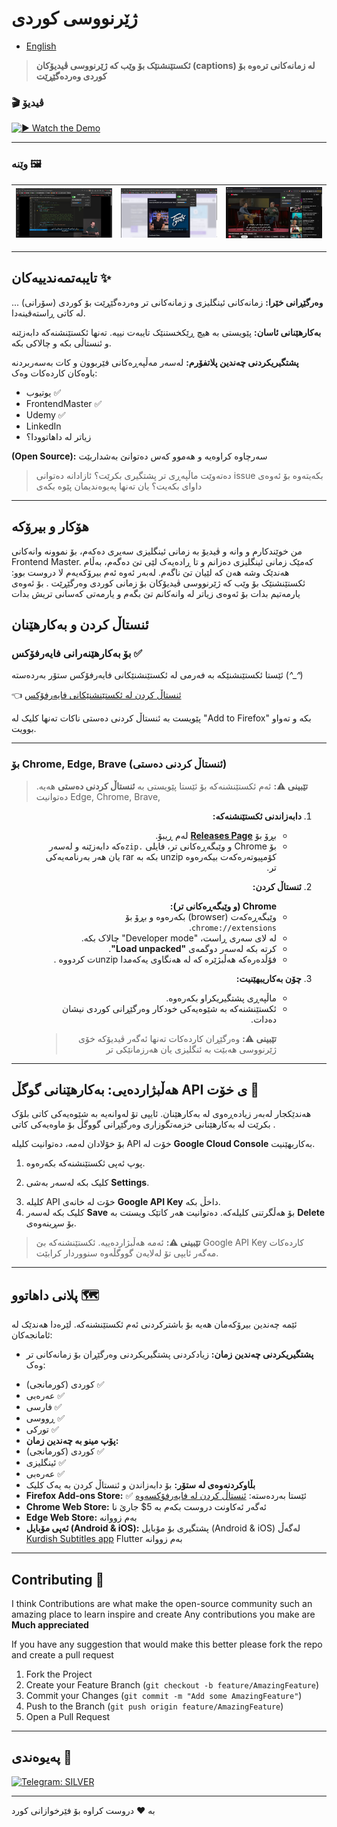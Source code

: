 # ژێرنووسی کوردی

- [English](Readme.md)

> **ئكستێنشنێک بۆ وێب کە ژێرنووسی ڤیدیۆکان (captions) لە زمانەکانی ترەوە بۆ کوردی وەردەگێڕێت**

### 🎬 ڤیدیۆ

[![▶ Watch the Demo](https://img.shields.io/badge/Watch%20Demo-%F0%9F%93%BA-blue?style=for-the-badge)](https://github.com/user-attachments/assets/8554d1d3-c20e-4691-9a7f-287729c40966)

---

### وێنە  🖼

| ![](./Preview/image1.png) | ![](./Preview/image2.png) | ![](./Preview/image3.png) |
| :------------------------ | :------------------------ | :------------------------ |

---

## تایبەتمەندییەکان ✨

**وەرگێڕانی خێرا:** زمانەکانی ئینگلیزی و زمانەکانی تر وەردەگێڕێت بۆ کوردی (سۆرانی) ... لە کاتی ڕاستەقینەدا.

**بەکارهێنانی ئاسان:** پێویستی بە هیچ ڕێکخستنێک تایبەت نییە. تەنها ئكستێنشنەکە دابەزێنە و ئنستاڵی بکە و چالاکی بکە.


**پشتگیریکردنی چەندین پلاتفۆرم:** لەسەر مەڵپەڕەکانی فێربوون و کات بەسەربردنە باوەکان کاردەکات وەک:

<ul>

<li>یوتیوب ✅</li>
<li>FrontendMaster ✅</li>
<li>Udemy ✅</li>
<li>LinkedIn</li>
<li>زیاتر لە داهاتوودا؟</li>

</ul>

**(Open Source):** سه‌رچاوە کراوەیە و هه‌موو کەس دەتوانێ بەشداربێت


> دەتەوێت ماڵپەڕی تر پشتگیری بکرێت؟ ئازادانە دەتوانی issue بکەیتەوە بۆ ئەوەی داوای بکەیت؟ یان تەنها پەیوەندیمان پێوە بکەی


---

## هۆکار و بیرۆکە

من خوێندکارم و وانە و ڤیدیۆ بە زمانی ئینگلیزی سەیری دەکەم، بۆ نموونە وانەکانی Frontend Master. کەمێک زمانی ئینگلیزی دەزانم و تا ڕادەیەک  لێی تێ دەگەم، بەڵام هەندێک وشە هەن کە لێیان تێ ناگەم. لەبەر ئەوە ئەم بیرۆکەیەم لا دروست بوو: ئكستێنشنێک بۆ وێب کە ژێرنووسی ڤیدیۆکان بۆ زمانی کوردی وەرگێڕێت . بۆ ئەوەی یارمەتیم بدات بۆ ئەوەی زیاتر لە وانەکانم تێ بگەم و یارمەتی کەسانی تریش بدات

## ئنستاڵ کردن و بەکارهێنان
 
### بۆ بەکارهێنەرانی فایەرفۆکس ✅

ئێستا ئكستێنشنێکە بە فەرمی لە ئكستێنشنێکانی  فایەرفۆکس  ستۆر  بەردەستە (*^_^*)

👈 [ئنستاڵ کردن لە ئكستێنشنێکانی  فایەرفۆکس](https://addons.mozilla.org/firefox/addon/kurdish-subtitles/)

پێویست بە ئنستاڵ کردنی دەستی ناکات تەنها کلیک لە "Add to Firefox" بکە و تەواو بوویت.

---

### بۆ Chrome, Edge, Brave (ئنستاڵ کردنی دەستی)

> **تێبینی ⚠️:** ئەم ئكستێنشنەکە بۆ ئێستا پێویستی بە **ئنستاڵ کردنی دەستی** هەیە. دەتوانیت Edge, Chrome, Brave,

<ol dir="rtl">

<li>

**دابەزاندنی ئكستێنشنەکە:**
    <ul dir="rtl">
    <li>بڕۆ بۆ [**Releases Page**](https://github.com/BDXBB/kurdish-subtitles/releases) لەم ڕیبۆ. </li>
    <li>بۆ Chrome و وێبگەڕەکانی تر، فایلی `.zip`ەکە دابەزێنە و لەسەر کۆمپیوتەرەکەت بیکەرەوە unzip بکە بە rar یان هەر بەرنامەیەکی تر.</li>
    </ul>
</li>

<li>

**ئنستاڵ کردن:**
    <ul dir="rtl">
       **Chrome (و وێبگەڕەکانی تر):**
        <li>وێبگەڕەکەت (browser) بکەرەوە و بڕۆ بۆ `chrome://extensions`.</li>
        <li>لە لای سەری ڕاست، "Developer mode" چالاک بکە.</li>
        <li>کرتە بکە لەسەر دوگمەی **"Load unpacked"**.</li>
        <li>فۆڵدەرەکە هەڵبژێرە کە لە هەنگاوی یەکەمدا unzipت کردووە .</li>
    </ul>
</li>

<li>

**چۆن بەکاریبهێنیت:**
<ul>
    <li>ماڵپەڕی پشتگیریکراو بکەرەوە.</li>
    <li>ئكستێنشنەکە بە شێوەیەکی خودکار وەرگێڕانی کوردی نیشان دەدات.</li>

> **تێبینی ⚠️:** وەرگێڕان کاردەکات تەنها ئەگەر ڤیدیۆکە خۆی ژێرنووسی هەبێت بە ئنگلیزی یان هەرزمانێکی تر
</ul>
</li>

</ol>

---

## هەڵبژاردەیی: بەکارهێنانی گوگڵ API ی خۆت 🔑 

هەندێکجار لەبەر زیادەڕەوی لە بەکارهێنان. ئایپی تۆ لەوانەیە بە شێوەیەکی کاتی بلۆک بکرێت لە بەکارهێنانی خزمەتگوزاری وەرگێڕانی گووگڵ بۆ ماوەیەکی کاتی .

بۆ خۆلادان لەمە، دەتوانیت کلیلە API خۆت لە **Google Cloud Console** بەکاربهێنیت.


<ol>

<li>پوپ ئەپی ئكستێنشنەکە بکەرەوە.</li><li>

کلیک بکە لەسەر بەشی **Settings**.</li><li>
کلیلە API خۆت لە خانەی **Google API Key** داخڵ بکە.</li><li>
کلیک بکە لەسەر **Save** بۆ هەڵگرتنی کلیلەکە. دەتوانیت هەر کاتێک ویستت بە **Delete** بۆ سڕینەوەی.</li>
</ol>

> **تێبینی ⚠️:** ئەمە هەڵبژاردەییە. ئكستێنشنەکە بێ Google API Key کاردەکات مەگەر ئایپی تۆ لەلایەن گووگڵەوە سنووردار کرابێت.

---

## پلانی داهاتوو 🗺️
ئێمە چەندین بیرۆکەمان هەیە بۆ باشترکردنی ئەم ئكستێنشنەکە. لێرەدا هەندێک لە ئامانجەکان:

<ul>

<li>

**پشتگیریکردنی چەندین زمان:** زیادکردنی پشتگیریکردنی وەرگێڕان بۆ زمانەکانی تر وەک:</li>
    <li>کوردی (کورمانجی) ✅</li>
    <li>عەرەبی ✅</li>
    <li>فارسی ✅</li>
    <li>ڕووسی ✅</li>
    <li>تورکی ✅</li><li>**پۆپ مینو بە چەندین زمان:**</li>
    <li>کوردی (کورمانجی) ✅</li>
    <li>ئینگلیزی ✅</li>
    <li>عەرەبی ✅</li><li>**بڵاوکردنەوەی لە ستۆر:**  بۆ دابەزاندن و ئنستاڵ کردن بە یەک کلیک
    <li>**Firefox Add-ons Store:** ✅ ئێستا بەردەستە: [ئنستاڵ کردن لە فایەرفۆکسەوە](https://addons.mozilla.org/firefox/addon/kurdish-subtitles/)</li>
    <li>**Chrome Web Store:** ئەگەر ئەکاونت دروست بکەم بە 5$ جارێ نا</li>
    <li>**Edge Web Store:** بەم زووانە </li>
     <li>**ئەپی مۆبایل (Android & iOS):** پشتگیری بۆ مۆبایل (Android & iOS) لەگەڵ [Kurdish Subtitles app](https://github.com/BDXBB/kurdish-subtitles-app) Flutter بەم زووانە </li>
</ul>

---

## Contributing 🤝 

I think Contributions are what make the open-source community such an amazing place to learn inspire and create Any contributions you make are **Much appreciated**

If you have any suggestion that would make this better please fork the repo and create a pull request
1.  Fork the Project
2.  Create your Feature Branch (`git checkout -b feature/AmazingFeature`)
3.  Commit your Changes (`git commit -m "Add some AmazingFeature"`)
4.  Push to the Branch (`git push origin feature/AmazingFeature`)
5.  Open a Pull Request

---

## پەیوەندی 📧
[![Telegram: SILVER](https://img.shields.io/badge/Telegram%20-blue.svg?logo=telegram)](https://t.me/BDXBB)

---

بە ❤️ دروست کراوە بۆ فێرخوازانی کورد